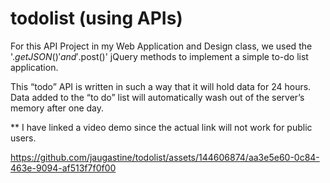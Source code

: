 # todolist (using APIs)

For this API Project in my Web Application and Design class, we used the '$.getJSON()' and '$.post()' jQuery methods to implement a simple to-do list application. 

This “todo” API is written in such a way that it will hold data for 24 hours. Data added to the “to do” list will automatically wash out of the server’s memory after one day.

** I have linked a video demo since the actual link will not work for public users.

https://github.com/jaugastine/todolist/assets/144606874/aa3e5e60-0c84-463e-9094-af513f7f0f00

